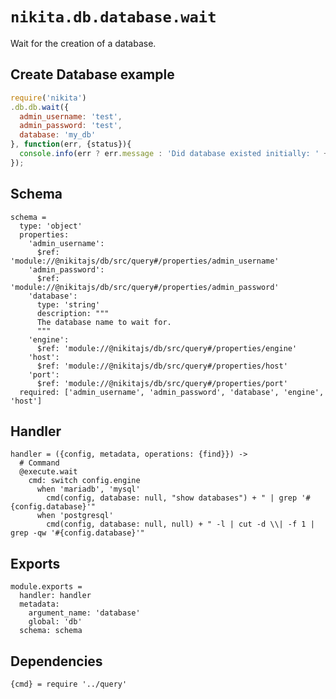
# `nikita.db.database.wait`

Wait for the creation of a database.

## Create Database example

```js
require('nikita')
.db.db.wait({
  admin_username: 'test',
  admin_password: 'test',
  database: 'my_db'
}, function(err, {status}){
  console.info(err ? err.message : 'Did database existed initially: ' + !status);
});
```

## Schema

    schema =
      type: 'object'
      properties:
        'admin_username':
          $ref: 'module://@nikitajs/db/src/query#/properties/admin_username'
        'admin_password':
          $ref: 'module://@nikitajs/db/src/query#/properties/admin_password'
        'database':
          type: 'string'
          description: """
          The database name to wait for.
          """
        'engine':
          $ref: 'module://@nikitajs/db/src/query#/properties/engine'
        'host':
          $ref: 'module://@nikitajs/db/src/query#/properties/host'
        'port':
          $ref: 'module://@nikitajs/db/src/query#/properties/port'
      required: ['admin_username', 'admin_password', 'database', 'engine', 'host']

## Handler

    handler = ({config, metadata, operations: {find}}) ->
      # Command
      @execute.wait
        cmd: switch config.engine
          when 'mariadb', 'mysql'
            cmd(config, database: null, "show databases") + " | grep '#{config.database}'"
          when 'postgresql'
            cmd(config, database: null, null) + " -l | cut -d \\| -f 1 | grep -qw '#{config.database}'"

## Exports

    module.exports =
      handler: handler
      metadata:
        argument_name: 'database'
        global: 'db'
      schema: schema

## Dependencies

    {cmd} = require '../query'
